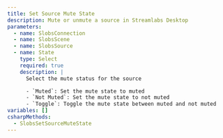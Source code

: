 ```yaml
---
title: Set Source Mute State
description: Mute or unmute a source in Streamlabs Desktop
parameters:
  - name: SlobsConnection
  - name: SlobsScene
  - name: SlobsSource
  - name: State
    type: Select
    required: true
    description: |
      Select the mute status for the source

      - `Muted`: Set the mute state to muted
      - `Not Muted`: Set the mute state to not muted
      - `Toggle`: Toggle the mute state between muted and not muted
variables: []
csharpMethods:
  - SlobsSetSourceMuteState
---
```

